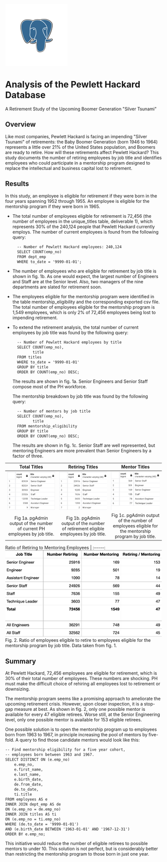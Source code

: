 
![pgAdmin logo](./Resources/pgAdmin_logo.png)

# Analysis of the Pewlett Hackard Database
A Retirement Study of the Upcoming Boomer Generation "Silver Tsunami"

## Overview
Like most companies, Pewlett Hackard is facing an impending "Silver Tsunami" of retirements: the Baby Boomer Generation (born 1946 to 1964) represents a little over 21% of the United States population, and Boomers are ready to retire. How will these retirements affect Pewlett Hackard? This study documents the number of retiring employees by job title and identifies employees who could participate in a mentorship program designed to replace the intellectual and business capital lost to retirement.

## Results
In this study, an employee is eligible for retirement if they were born in the four years spanning 1952 through 1955. An employee is eligible for the mentorship program if they were born in 1965.

- The total number of employees eligible for retirement is 72,456 (the number of employees in the unique_titles table, deliverable 1), which represents 30% of the 240,124 people that Pewlett Hackard currently employs. The number of current employees is found from the following query:

        -- Number of Pewlett Hackard employees: 240,124
        SELECT COUNT(emp_no)
        FROM dept_emp
        WHERE to_date = '9999-01-01';

- The number of employees who are eligible for retirement by job title is shown in fig. 1b. As one would expect, the largest number of Engineers and Staff are at the Senior level. Also, two managers of the nine departments are slated for retirement soon.

- The employees eligible for the mentorship program were identified in the table mentorship_eligibility and the corresponding exported csv file. The total number of employees eligible for the mentorship program is 1,549 employees, which is only 2% of 72,456 employees being lost to impending retirement.

- To extend the retirement analysis, the total number of current employees by job title was found by the following query:

        -- Number of Pewlett Hackard employees by title
        SELECT COUNT(emp_no),
               title
        FROM titles
        WHERE to_date = '9999-01-01'
        GROUP BY title
        ORDER BY COUNT(emp_no) DESC;
    The results are shown in fig. 1a. Senior Engineers and Senior Staff compose most of the PH workforce.

    The mentorship breakdown by job title was found by the following query:

        -- Number of mentors by job title
        SELECT COUNT(emp_no),
               title
        FROM mentorship_eligibility
        GROUP BY title
        ORDER BY COUNT(emp_no) DESC;
    The results are shown in fig. 1c. Senior Staff are well represented, but mentoring Engineers are more prevalent than Senior Engineers by a factor of three.


Total Titles | Retiring Titles | Mentor Titles
:-----:|:-----:|:-----:
![Total Titles](./Resources/Total_Titles.png) | ![Retiring Titles](./Resources/Retiring_Titles.png) | ![Mentor Titles](./Resources/Mentor_Titles.png)
Fig 1a. pgAdmin output of the number of current PH employees by job title. | Fig 1b. pgAdmin output of the number of retirement eligible employees by job title. | Fig 1c. pgAdmin output of the number of employees eligible for the mentorship program by job title.

Ratio of Retiring to Mentoring Employees |
:-----:
![Ratio of Retiring to Mentoring Employees](./Resources/RetiringToMentoringRatiosByTitle.png)
Fig. 2. Ratio of employees eligible to retire to employees eligible for the mentorship program by job title. Data taken from fig. 1.

## Summary
At Pewlett Hackard, 72,456 employees are eligible for retirement, which is 30% of their total number of employees. These numbers are shocking. PH must make the difficult choice of rehiring all employees lost to retirement or downsizing.

The mentorship program seems like a promising approach to ameliorate the upcoming retirement crisis. However, upon closer inspection, it is a stop-gap measure at best. As shown in fig. 2, only one possible mentor is available for every 47 eligible retirees. Worse still, at the Senior Engineering level, only one possible mentor is available for 153 eligible retirees.

One possible solution is to open the mentorship program up to employees born from 1963 to 1967, in principle increasing the pool of mentors by five-fold. A query to find those candidate mentors would look like this:

    -- Find mentorship eligibility for a five year cohort,
    -- employees born between 1963 and 1967.
    SELECT DISTINCT ON (e.emp_no)
        e.emp_no,
        e.first_name,
        e.last_name,
        e.birth_date,
        de.from_date,
        de.to_date,
        ti.title
    FROM employees AS e
    INNER JOIN dept_emp AS de
    ON (e.emp_no = de.emp_no)
    INNER JOIN titles AS ti
    ON (e.emp_no = ti.emp_no)
    WHERE (de.to_date = '9999-01-01')
    AND (e.birth_date BETWEEN '1963-01-01' AND '1967-12-31')
    ORDER BY e.emp_no;

This initiative would reduce the number of eligible retirees to possible mentors to under 10. This solution is not perfect, but is considerably better than restricting the mentorship program to those born in just one year.


